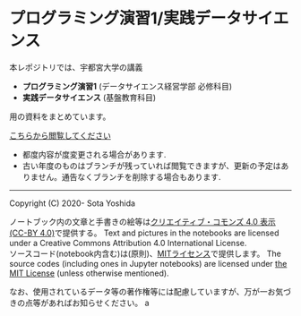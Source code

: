 # プログラミング演習1/実践データサイエンス

本レポジトリでは、宇都宮大学の講義

- **プログラミング演習1** (データサイエンス経営学部 必修科目)
- **実践データサイエンス** (基盤教育科目)

用の資料をまとめています。

[こちらから閲覧してください](https://sotayoshida.github.io/Lecture_DataScience/)

- 都度内容が度変更される場合があります.  
- 古い年度のものはブランチが残っていれば閲覧できますが、更新の予定はありません。通告なくブランチを削除する場合もあります.

---
Copyright (C) 2020- Sota Yoshida

ノートブック内の文章と手書きの絵等は[クリエイティブ・コモンズ 4.0 表示](https://creativecommons.org/licenses/by/4.0/deed.ja) [(CC-BY 4.0)](https://creativecommons.org/licenses/by/4.0/deed.en)で提供する。
Text and pictures in the notebooks are licensed under a Creative Commons Attribution 4.0 International License.  
ソースコード(notebook内含む)は(原則)、[MITライセンス](https://opensource.org/licenses/MIT)で提供します。
The source codes (including ones in Jupyter notebooks) are licensed under [the MIT License](https://opensource.org/licenses/MIT) (unless otherwise mentioned).

なお、使用されているデータ等の著作権等には配慮していますが、万が一お気づきの点等があればお知らせください。
a